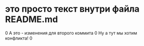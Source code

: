 # это просто текст внутри файла README.md
0
А это - изменения для второго коммита
0
Ну а тут мы хотим конфликта!
0
